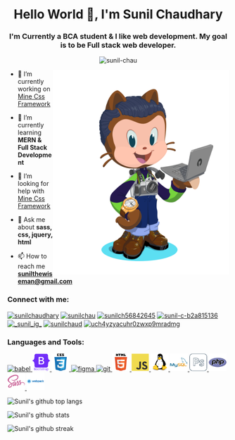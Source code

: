 <h1 align="center">Hello World 👋, I'm Sunil Chaudhary</h1>
<h3 align="center">I'm Currently a BCA student & I like web development. My goal is to be Full stack web developer.</h3>
<p align="center"> <img src="https://komarev.com/ghpvc/?username=sunil-chau&label=Profile%20views&color=0e75b6&style=flat" alt="sunil-chau" /> </p>

<img src="/octocat-user.png" height="465" width="400" align="right"></img>

- 🔭 I’m currently working on [Mine Css Framework](https://github.com/SuNiL-Chau/Mine-CSS-Framework)

- 🌱 I’m currently learning **MERN & Full Stack Development**

- 🤝 I’m looking for help with [Mine Css Framework](https://github.com/SuNiL-Chau/Mine-CSS-Framework)

- 💬 Ask me about **sass, css, jquery, html**

- 📫 How to reach me **sunilthewiseman@gmail.com**

<h3 align="left">Connect with me:</h3>
<p align="left">
<a href="https://codepen.io/sunilchaudhary" target="_blank" rel=”noopener noreferrer”><img align="center" src="https://img.icons8.com/ios-filled/40/C05746/codepen.png" alt="sunilchaudhary" height="40" width="40" /></a>
<a href="https://dev.to/sunilchau" target="blank"><img align="center" src="https://img.icons8.com/windows/40/C05746/dev.png" alt="sunilchau" height="40" width="40" /></a>
<a href="https://twitter.com/sunilch56842645" target="_blank" rel=”noopener noreferrer”><img align="center" src="https://img.icons8.com/android/40/C05746/twitter.png" alt="sunilch56842645" height="40" width="40" /></a> 
<a href="https://linkedin.com/in/sunil-c-b2a815136" target="_blank" rel=”noopener noreferrer”><img align="center" src="https://img.icons8.com/android/40/C05746/linkedin.png" alt="sunil-c-b2a815136" height="40" width="40" /></a> 
<a href="https://instagram.com/_sunil_ig_" target="_blank" rel=”noopener noreferrer”><img align="center" src="https://img.icons8.com/ios-filled/40/C05746/instagram-new.png" alt="_sunil_ig_" height="40" width="40" /></a> 
<a href="https://dribbble.com/sunilchaud" target="_blank" rel=”noopener noreferrer”><img align="center" src="https://img.icons8.com/wired/40/C05746/dribbble.png" alt="sunilchaud" height="40" width="40" /></a> 
<a href="https://www.youtube.com/c/uch4yzyacuhr0zwxp9mradmg" target="_blank" rel=”noopener noreferrer”><img align="center" src="https://img.icons8.com/ios-filled/50/C05746/youtube-play.png" alt="uch4yzyacuhr0zwxp9mradmg" height="40" width="40" /></a>
</p>

<h3 align="left">Languages and Tools:</h3>
<p align="left"> <a href="https://babeljs.io/" target="_blank"> <img src="https://www.vectorlogo.zone/logos/babeljs/babeljs-icon.svg" alt="babel" width="40" height="40"/> </a> <a href="https://getbootstrap.com" target="_blank"> <img src="https://raw.githubusercontent.com/devicons/devicon/master/icons/bootstrap/bootstrap-plain-wordmark.svg" alt="bootstrap" width="40" height="40"/> </a> <a href="https://www.w3schools.com/css/" target="_blank"> <img src="https://raw.githubusercontent.com/devicons/devicon/master/icons/css3/css3-original-wordmark.svg" alt="css3" width="40" height="40"/> </a> <a href="https://www.figma.com/" target="_blank"> <img src="https://www.vectorlogo.zone/logos/figma/figma-icon.svg" alt="figma" width="40" height="40"/> </a> <a href="https://git-scm.com/" target="_blank"> <img src="https://www.vectorlogo.zone/logos/git-scm/git-scm-icon.svg" alt="git" width="40" height="40"/> </a> <a href="https://www.w3.org/html/" target="_blank"> <img src="https://raw.githubusercontent.com/devicons/devicon/master/icons/html5/html5-original-wordmark.svg" alt="html5" width="40" height="40"/> </a> <a href="https://developer.mozilla.org/en-US/docs/Web/JavaScript" target="_blank"> <img src="https://raw.githubusercontent.com/devicons/devicon/master/icons/javascript/javascript-original.svg" alt="javascript" width="40" height="40"/> </a> <a href="https://www.linux.org/" target="_blank"> <img src="https://raw.githubusercontent.com/devicons/devicon/master/icons/linux/linux-original.svg" alt="linux" width="40" height="40"/> </a> <a href="https://www.mysql.com/" target="_blank"> <img src="https://raw.githubusercontent.com/devicons/devicon/master/icons/mysql/mysql-original-wordmark.svg" alt="mysql" width="40" height="40"/> </a> <a href="https://www.photoshop.com/en" target="_blank"> <img src="https://raw.githubusercontent.com/devicons/devicon/master/icons/photoshop/photoshop-line.svg" alt="photoshop" width="40" height="40"/> </a> <a href="https://www.php.net" target="_blank"> <img src="https://raw.githubusercontent.com/devicons/devicon/master/icons/php/php-original.svg" alt="php" width="40" height="40"/> </a> <a href="https://sass-lang.com" target="_blank"> <img src="https://raw.githubusercontent.com/devicons/devicon/master/icons/sass/sass-original.svg" alt="sass" width="40" height="40"/> </a> <a href="https://webpack.js.org" target="_blank"> <img src="https://raw.githubusercontent.com/devicons/devicon/d00d0969292a6569d45b06d3f350f463a0107b0d/icons/webpack/webpack-original-wordmark.svg" alt="webpack" width="40" height="40"/> </a> </p>

![Sunil's github top langs](https://github-readme-stats.vercel.app/api/top-langs?username=sunil-chau&show_icons=true&locale=en&layout=compact&theme=gruvbox)

![Sunil's github stats](https://github-readme-stats.vercel.app/api?username=sunil-chau&show_icons=true&locale=en&layout=compact&theme=gruvbox)

![Sunil's github streak](https://github-readme-streak-stats.herokuapp.com/?user=sunil-chau&show_icons=true&locale=en&layout=compact&theme=gruvbox)

